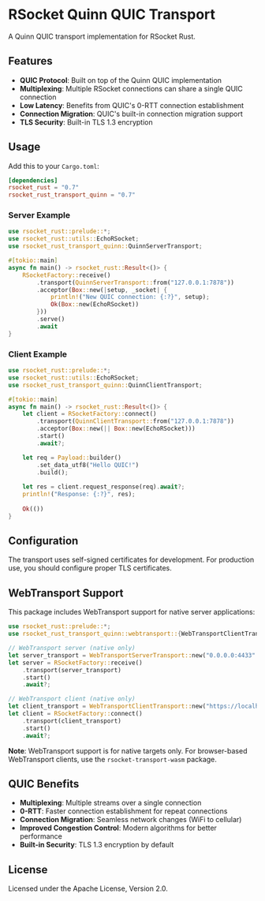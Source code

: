 # RSocket Quinn QUIC Transport

A Quinn QUIC transport implementation for RSocket Rust.

## Features

- **QUIC Protocol**: Built on top of the Quinn QUIC implementation
- **Multiplexing**: Multiple RSocket connections can share a single QUIC connection
- **Low Latency**: Benefits from QUIC's 0-RTT connection establishment
- **Connection Migration**: QUIC's built-in connection migration support
- **TLS Security**: Built-in TLS 1.3 encryption

## Usage

Add this to your `Cargo.toml`:

```toml
[dependencies]
rsocket_rust = "0.7"
rsocket_rust_transport_quinn = "0.7"
```

### Server Example

```rust
use rsocket_rust::prelude::*;
use rsocket_rust::utils::EchoRSocket;
use rsocket_rust_transport_quinn::QuinnServerTransport;

#[tokio::main]
async fn main() -> rsocket_rust::Result<()> {
    RSocketFactory::receive()
        .transport(QuinnServerTransport::from("127.0.0.1:7878"))
        .acceptor(Box::new(|setup, _socket| {
            println!("New QUIC connection: {:?}", setup);
            Ok(Box::new(EchoRSocket))
        }))
        .serve()
        .await
}
```

### Client Example

```rust
use rsocket_rust::prelude::*;
use rsocket_rust::utils::EchoRSocket;
use rsocket_rust_transport_quinn::QuinnClientTransport;

#[tokio::main]
async fn main() -> rsocket_rust::Result<()> {
    let client = RSocketFactory::connect()
        .transport(QuinnClientTransport::from("127.0.0.1:7878"))
        .acceptor(Box::new(|| Box::new(EchoRSocket)))
        .start()
        .await?;

    let req = Payload::builder()
        .set_data_utf8("Hello QUIC!")
        .build();
    
    let res = client.request_response(req).await?;
    println!("Response: {:?}", res);
    
    Ok(())
}
```

## Configuration

The transport uses self-signed certificates for development. For production use, you should configure proper TLS certificates.

## WebTransport Support

This package includes WebTransport support for native server applications:

```rust
use rsocket_rust::prelude::*;
use rsocket_rust_transport_quinn::webtransport::{WebTransportClientTransport, WebTransportServerTransport};

// WebTransport server (native only)
let server_transport = WebTransportServerTransport::new("0.0.0.0:4433".parse()?);
let server = RSocketFactory::receive()
    .transport(server_transport)
    .start()
    .await?;

// WebTransport client (native only)  
let client_transport = WebTransportClientTransport::new("https://localhost:4433".to_string());
let client = RSocketFactory::connect()
    .transport(client_transport)
    .start()
    .await?;
```

**Note**: WebTransport support is for native targets only. For browser-based WebTransport clients, use the `rsocket-transport-wasm` package.

## QUIC Benefits

- **Multiplexing**: Multiple streams over a single connection
- **0-RTT**: Faster connection establishment for repeat connections
- **Connection Migration**: Seamless network changes (WiFi to cellular)
- **Improved Congestion Control**: Modern algorithms for better performance
- **Built-in Security**: TLS 1.3 encryption by default

## License

Licensed under the Apache License, Version 2.0.
